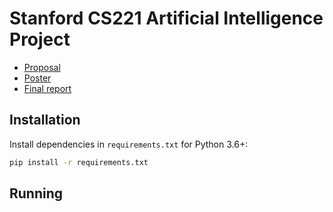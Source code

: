 # Stanford CS221 Artificial Intelligence Project

- [Proposal](submissions/proposal.pdf)
- [Poster](submissions/poster.pdf)
- [Final report](submissions/final.pdf)

## Installation
Install dependencies in `requirements.txt` for Python 3.6+:
```bash
pip install -r requirements.txt
```

## Running
